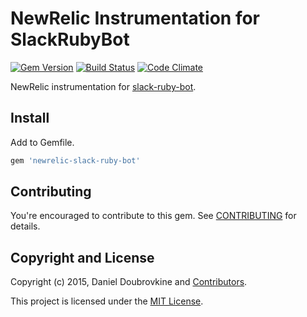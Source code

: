 NewRelic Instrumentation for SlackRubyBot
=========================================

[![Gem Version](http://img.shields.io/gem/v/newrelic-slack-ruby-bot.svg)](http://badge.fury.io/rb/newrelic-slack-ruby-bot)
[![Build Status](http://img.shields.io/travis/dblock/newrelic-slack-ruby-bot.svg)](https://travis-ci.org/dblock/newrelic-slack-ruby-bot)
[![Code Climate](https://codeclimate.com/github/dblock/newrelic-slack-ruby-bot.svg)](https://codeclimate.com/github/dblock/newrelic-slack-ruby-bot)

NewRelic instrumentation for [slack-ruby-bot](https://github.com/dblock/slack-ruby-bot).

## Install

Add to Gemfile.

```ruby
gem 'newrelic-slack-ruby-bot'
```

## Contributing

You're encouraged to contribute to this gem. See [CONTRIBUTING](CONTRIBUTING.md) for details.

## Copyright and License

Copyright (c) 2015, Daniel Doubrovkine and [Contributors](CHANGELOG.md).

This project is licensed under the [MIT License](LICENSE.md).
